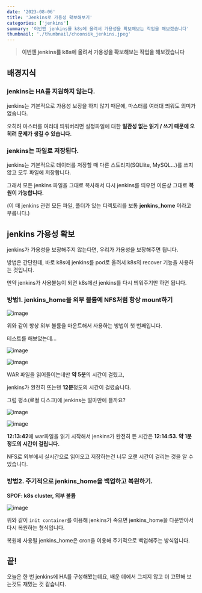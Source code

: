 ```yaml
---
date: '2023-08-06'
title: 'Jenkins로 가용성 확보해보기'
categories: ['jenkins']
summary: '이번엔 jenkins를 k8s에 올려서 가용성을 확보해보는 작업을 해보겠습니다'
thumbnail: './thumbnail/choonsik_jenkins.jpeg'
---
```


> **이번엔 jenkins를 k8s에 올려서 가용성을 확보해보는 작업을 해보겠습니다**

## 배경지식

### jenkins는 HA를 지원하지 않는다.

jenkins는 기본적으로 가용성 보장을 하지 않기 때문에, 마스터를 여러대 띄워도 의미가 없습니다.

오히려 마스터를 여러대 띄워버리면 설정파일에 대한 **일관성 없는 읽기 / 쓰기 때문에 오히려 문제가 생길 수 있습니다.**

### jenkins는 파일로 저장된다.

jenkins는 기본적으로 데이터를 저장할 때 다른 스토리지(SQLlite, MySQL…)를 쓰지 않고 모두 파일에 저장합니다.

그래서 모든 jenkins 파일을 그대로 복사해서 다시 jenkins를 띄우면 이론상 그대로 **복원이 가능합니다.**

(이 때 jenkins 관련 모든 파일, 폴더가 있는 디렉토리를 보통 **jenkins_home** 이라고 부릅니다.)

## jenkins 가용성 확보

jenkins가 가용성을 보장해주지 않는다면, 우리가 가용성을 보장해주면 됩니다.

방법은 간단한데, 바로 k8s에 jenkins를 pod로 올려서 k8s의 recover 기능을 사용하는 것입니다.

만약 jenkins가 사용불능이 되면 k8s에선 jenkins를 다시 띄워주기만 하면 됩니다.

### 방법1. jenkins_home을 외부 볼륨에 NFS처럼 항상 mount하기

![image](https://user-images.githubusercontent.com/26597702/271594042-e3cd448a-e952-4b3b-abc3-91fc706e5971.png)

위와 같이 항상 외부 볼륨을 마운트해서 사용하는 방법이 첫 번째입니다.

테스트를 해보았는데...

![image](https://user-images.githubusercontent.com/26597702/271594103-148550c5-e717-4a00-a652-6ba99d2f185c.png)

![image](https://user-images.githubusercontent.com/26597702/271594183-6b53518f-377f-4115-a730-d0f17973fa9e.png)

WAR 파일을 읽어들이는데만 **약 5분**의 시간이 걸렸고,

jenkins가 완전히 뜨는덴 **12분**정도의 시간이 걸렸습니다.

그럼 평소(로컬 디스크)에 jenkins는 얼마만에 뜰까요?

![image](https://user-images.githubusercontent.com/26597702/271594263-c747372c-cd0a-4837-b42b-048b60539d38.png)

![image](https://user-images.githubusercontent.com/26597702/271594362-8aa8e504-59e5-4d21-9c69-a775335d7f96.png)

**12:13:42**에 war파일을 읽기 시작해서 jenkins가 완전히 뜬 시간은 **12:14:53. 약 1분정도의 시간이 걸립니다.**

NFS로 외부에서 실시간으로 읽어오고 저장하는건 너무 오랜 시간이 걸리는 것을 알 수 있습니다.

### 방법2. 주기적으로 jenkins_home을 백업하고 복원하기.

**SPOF: k8s cluster, 외부 볼륨**

![image](https://user-images.githubusercontent.com/26597702/271594425-bc9d3355-f7fd-413b-b2eb-686d8e3162e7.png)

위와 같이 `init container`를 이용해 jenkins가 죽으면 jenkins_home을 다운받아서 다시 복원하는 형식입니다.

복원에 사용될 jenkins_home은 cron을 이용해 주기적으로 백업해주는 방식입니다.

## 끝!

오늘은 한 번 jenkins에 HA를 구성해봤는데요, 배운 데에서 그치지 않고 더 고민해 보는것도 재밌는 것 같습니다.